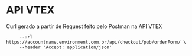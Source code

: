 <h1>API VTEX</h1>

<p>Curl gerado a partir de Request feito pelo Postman na API VTEX</p>

``` curl --request GET \
     --url https://accountname.environment.com.br/api/checkout/pub/orderForm/ \
     --header 'Accept: application/json'
```